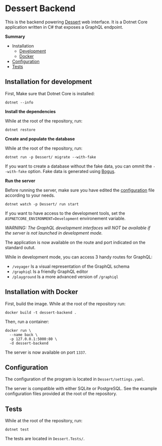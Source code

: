# Dessert Backend

This is the backend powering [Dessert](https://dessert.ovh/) web interface. It
is a Dotnet Core application written in C# that exposes a GraphQL endpoint.

**Summary**

* Installation
  * [Development](#installation-for-development)
  * [Docker](#installation-with-docker)
* [Configuration](#configuration)
* [Tests](#tests)


## Installation for development

First, Make sure that Dotnet Core is installed:

```
dotnet --info
```

**Install the dependencies**

While at the root of the repository, run:

```
dotnet restore
```

**Create and populate the database**

While at the root of the repository, run:

```
dotnet run -p Dessert/ migrate --with-fake
```

If you want to create a database without the fake data, you can ommit
the `--with-fake` option. Fake data is generated
using [Bogus](https://github.com/bchavez/Bogus).

**Run the server**

Before running the server, make sure you have edited
the [configuration](#configuration) file according to your needs.

```
dotnet watch -p Dessert/ run start
```

If you want to have access to the development tools, set
the `ASPNETCORE_ENVIRONMENT=Development` environement variable.

*WARNING: The GraphQL development interfaces will NOT be available if the
server is not launched in development mode.*

The application is now available on the route and port indicated on the
standard outut.

While in development mode, you can access 3 handy routes for GraphQL:

* `/voyager` Is a visual representation of the GraphQL schema
* `/graphiql` Is a friendly GraphQL editor
* `/playground` Is a more advanced version of `/graphiql`


## Installation with Docker

First, build the image. While at the root of the repository run:

```
docker build -t dessert-backend .
```

Then, run a container:

```
docker run \
  --name back \
  -p 127.0.0.1:5000:80 \
  -d dessert-backend
```

The server is now available on port `1337`.


## Configuration

The configuration of the program is located in `Dessert/settings.yaml`.

The server is compatible with either SQLite or PostgreSQL. See the example
configuration files provided at the root of the repository.

## Tests

While at the root of the repository, run:

```
dotnet test
```

The tests are located in `Dessert.Tests/`.
